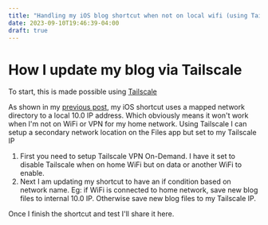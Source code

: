 ```yaml
---
title: "Handling my iOS blog shortcut when not on local wifi (using Tailscale) "
date: 2023-09-10T19:46:39-04:00
draft: true
---
```

# How I update my blog via Tailscale

To start, this is made possible using [Tailscale](https://tailscale.com/)

As shown in my [previous post](https://blog.alfredoautomation.com/posts/my-first-real-post-from-ios/), my iOS shortcut uses a mapped network directory to a local 10.0 IP address. Which obviously means it won't work when I'm not on WiFi or VPN for my home network.  Using Tailscale I can setup a secondary network location on the Files app but set to my Tailscale  IP

1. First you need to setup Tailscale VPN On-Demand. I have it set to disable Tailscale when on home WiFi but on data or another WiFi to enable. 
2. Next I am updating my shortcut to have an if condition based on network name. Eg: if WiFi is connected to home network, save new blog files to internal 10.0 IP. Otherwise save new blog files to my Tailscale IP. 

Once I finish the shortcut and test I'll share it here. 